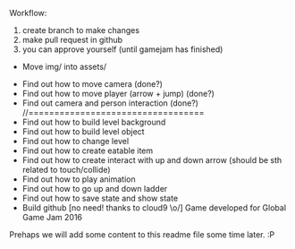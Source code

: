 Workflow:

1. create branch to make changes
2. make pull request in github
3. you can approve yourself (until gamejam has finished)

* Move img/ into assets/
- Find out how to move camera (done?)
 - Find out how to move player (arrow + jump) (done?)
 - Find out camera and person interaction (done?)
 //==================================
 - Find out how to build level background
 - Find out how to build level object
 - Find out how to change level
 - Find out how to create eatable item
 - Find out how to create interact with up and down arrow (should be sth related to touch/collide)
 - Find out how to play animation
 - Find out how to go up and down ladder
 - Find out how to save state and show state
 - Build github [no need! thanks to cloud9 \o/]
Game developed for Global Game Jam 2016

Prehaps we will add some content to this readme file some time later. :P
